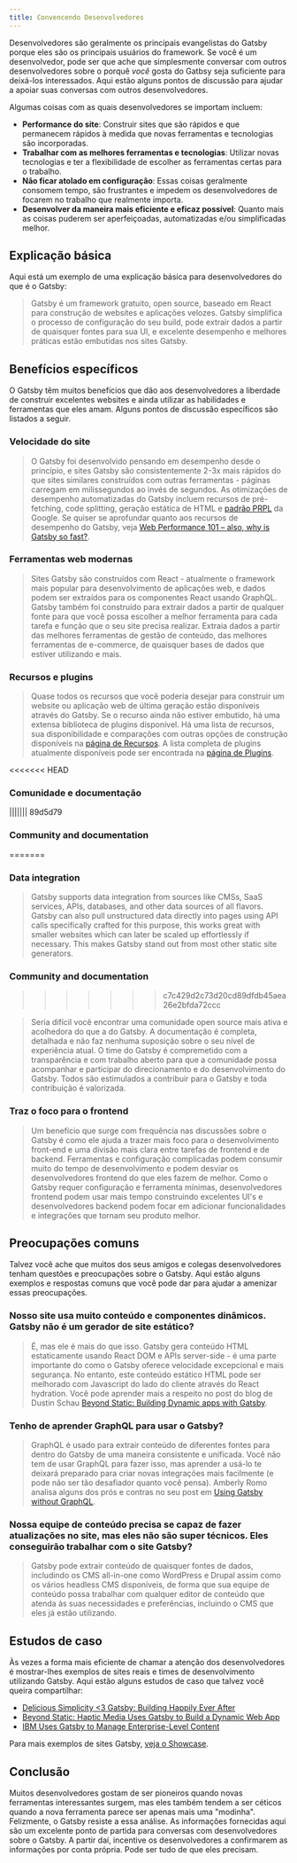 ```yaml
---
title: Convencendo Desenvolvedores
---
```


Desenvolvedores são geralmente os principais evangelistas do Gatsby porque eles são os principais usuários do framework. Se você é um desenvolvedor, pode ser que ache que simplesmente conversar com outros desenvolvedores sobre o porquê _você_ gosta do Gatbsy seja suficiente para deixá-los interessados. Aqui estão alguns pontos de discussão para ajudar a apoiar suas conversas com outros desenvolvedores. 

Algumas coisas com as quais desenvolvedores se importam incluem:

- **Performance do site**: Construir sites que são rápidos e que permanecem rápidos à medida que novas ferramentas e tecnologias são incorporadas.
- **Trabalhar com as melhores ferramentas e tecnologias**: Utilizar novas tecnologias e ter a flexibilidade de escolher as ferramentas certas para o trabalho.
- **Não ficar atolado em configuração**: Essas coisas geralmente consomem tempo, são frustrantes e impedem os desenvolvedores de focarem no trabalho que realmente importa.
- **Desenvolver da maneira mais eficiente e eficaz possível**: Quanto mais as coisas puderem ser aperfeiçoadas, automatizadas e/ou simplificadas melhor.

## Explicação básica

Aqui está um exemplo de uma explicação básica para desenvolvedores do que é o Gatsby:

> Gatsby é um framework gratuito, open source, baseado em React para construção de websites e aplicações velozes. Gatsby simplifica o processo de configuração do seu build, pode extrair dados a partir de quaisquer fontes para sua UI, e excelente desempenho e melhores práticas estão embutidas nos sites Gatsby.

## Benefícios específicos

O Gatsby têm muitos benefícios que dão aos desenvolvedores a liberdade de construir excelentes websites e ainda utilizar as habilidades e ferramentas que eles amam. Alguns pontos de discussão específicos são listados a seguir.

### Velocidade do site

> O Gatsby foi desenvolvido pensando em desempenho desde o princípio, e sites Gatsby são consistentemente 2-3x mais rápidos do que sites similares construídos com outras ferramentas - páginas carregam em milissegundos ao invés de segundos. As otimizações de desempenho automatizadas do Gatsby incluem recursos de pré-fetching, code splitting, geração estática de HTML e [padrão PRPL](/docs/prpl-pattern/) da Google. Se quiser se aprofundar quanto aos recursos de desempenho do Gatsby, veja [Web Performance 101 – also, why is Gatsby so fast?](/blog/2017-09-13-why-is-gatsby-so-fast/).

### Ferramentas web modernas

> Sites Gatsby são construídos com React - atualmente o framework mais popular para desenvolvimento de aplicações web, e dados podem ser extraídos para os componentes React usando GraphQL. Gatsby também foi construído para extrair dados a partir de qualquer fonte para que você possa escolher a melhor ferramenta para cada tarefa e função que o seu site precisa realizar. Extraia dados a partir das melhores ferramentas de gestão de conteúdo, das melhores ferramentas de e-commerce, de quaisquer bases de dados que estiver utilizando e mais.

### Recursos e plugins

> Quase todos os recursos que você poderia desejar para construir um website ou aplicação web de última geração estão disponíveis através do Gatsby. Se o recurso ainda não estiver embutido, há uma extensa biblioteca de plugins disponível. Há uma lista de recursos, sua disponibilidade e comparações com outras opções de construção disponíveis na [página de Recursos](/features/). A lista completa de plugins atualmente disponíveis pode ser encontrada na [página de Plugins](/plugins/).

<<<<<<< HEAD
### Comunidade e documentação
||||||| 89d5d79
### Community and documentation
=======
### Data integration

> Gatsby supports data integration from sources like CMSs, SaaS services, APIs, databases, and other data sources of all flavors. Gatsby can also pull unstructured data directly into pages using API calls specifically crafted for this purpose, this works great with smaller websites which can later be scaled up effortlessly if necessary. This makes Gatsby stand out from most other static site generators.

### Community and documentation
>>>>>>> c7c429d2c73d20cd89dfdb45aea26e2bfda72ccc

> Seria difícil você encontrar uma comunidade open source mais ativa e acolhedora do que a do Gatsby. A documentação é completa, detalhada e não faz nenhuma suposição sobre o seu nível de experiência atual. O time do Gatsby é compremetido com a transparência e com trabalho aberto para que a comunidade possa acompanhar e participar do direcionamento e do desenvolvimento do Gatsby. Todos são estimulados a contribuir para o Gatsby e toda contribuição é valorizada.

### Traz o foco para o frontend

> Um benefício que surge com frequẽncia nas discussões sobre o Gatsby é como ele ajuda a trazer mais foco para o desenvolvimento front-end e uma divisão mais clara entre tarefas de frontend e de backend. Ferramentas e configuração complicadas podem consumir muito do tempo de desenvolvimento e podem desviar os desenvolvedores frontend do que eles fazem de melhor. Como o Gatsby requer configuração e ferramenta mínimas, desenvolvedores frontend podem usar mais tempo construindo excelentes UI's e desenvolvedores backend podem focar em adicionar funcionalidades e integrações que tornam seu produto melhor.

## Preocupações comuns

Talvez você ache que muitos dos seus amigos e colegas desenvolvedores tenham questões e preocupações sobre o Gatsby. Aqui estão alguns exemplos e respostas comuns que você pode dar para ajudar a amenizar essas preocupações.

### Nosso site usa muito conteúdo e componentes dinâmicos. Gatsby não é um gerador de site estático?

> É, mas ele é mais do que isso. Gatsby gera conteúdo HTML estaticamente usando React DOM e APIs server-side - é uma parte importante do como o Gatsby oferece velocidade excepcional e mais segurança. No entanto, este conteúdo estático HTML pode ser melhorado com Javascript do lado do cliente através do React hydration. Você pode aprender mais a respeito no post do blog de Dustin Schau [Beyond Static: Building Dynamic apps with Gatsby](/blog/2018-10-15-beyond-static-intro/).

### Tenho de aprender GraphQL para usar o Gatsby?

> GraphQL é usado para extrair conteúdo de diferentes fontes para dentro do Gatsby de uma maneira consistente e unificada. Você não tem de usar GraphQL para fazer isso, mas aprender a usá-lo te deixará preparado para criar novas integrações mais facilmente (e pode não ser tão desafiador quanto você pensa). Amberly Romo analisa alguns dos prós e contras no seu post em [Using Gatsby without GraphQL](/blog/2018-10-25-using-gatsby-without-graphql/).

### Nossa equipe de conteúdo precisa se capaz de fazer atualizações no site, mas eles não são super técnicos. Eles conseguirão trabalhar com o site Gatsby?

> Gatsby pode extrair conteúdo de quaisquer fontes de dados, includindo os CMS all-in-one como WordPress e Drupal assim como os vários headless CMS disponíveis, de forma que sua equipe de conteúdo possa trabalhar com qualquer editor de conteúdo que atenda às suas necessidades e preferências, incluindo o CMS que eles já estão utilizando.

## Estudos de caso

Às vezes a forma mais eficiente de chamar a atenção dos desenvolvedores é mostrar-lhes exemplos de sites reais e times de desenvolvimento utilizando Gatsby. Aqui estão alguns estudos de caso que talvez você queira compartilhar:

- [Delicious Simplicity <3 Gatsby: Building Happily Ever After](/blog/2019-06-08-delicious-simplicity-case-study-part-1/)
- [Beyond Static: Haptic Media Uses Gatsby to Build a Dynamic Web App](/blog/2019-02-05-hapticmedia-case-study/)
- [IBM Uses Gatsby to Manage Enterprise-Level Content](/blog/2018-12-17-ibm-case-study/#big-company-big-website)

Para mais exemplos de sites Gatsby, [veja o Showcase](/showcase/).

## Conclusão

Muitos desenvolvedores gostam de ser pioneiros quando novas ferramentas interessantes surgem, mas eles também tendem a ser céticos quando a nova ferramenta parece ser apenas mais uma "modinha". Felizmente, o Gatsby resiste a essa análise. As informações fornecidas aqui são um excelente ponto de partida para conversas com desenvolvedores sobre o Gatsby. A partir daí, incentive os desenvolvedores a confirmarem as informações por conta própria. Pode ser tudo de que eles precisam.
